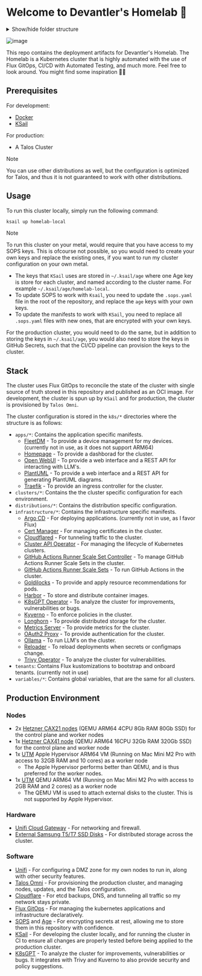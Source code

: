 # Welcome to Devantler's Homelab 🚀

<details>
  <summary>Show/hide folder structure</summary>

<!-- readme-tree start -->
```
.
├── .github
│   └── workflows
├── .vscode
├── k8s
│   ├── apps
│   │   ├── fleetdm
│   │   ├── homepage
│   │   ├── open-webui
│   │   └── plantuml
│   ├── clusters
│   │   ├── homelab-local
│   │   │   ├── flux-system
│   │   │   └── variables
│   │   └── homelab-prod
│   │       ├── flux-system
│   │       ├── infrastructure
│   │       │   ├── cilium
│   │       │   └── gha-runner-scale-sets
│   │       └── variables
│   ├── custom-resources
│   │   ├── middlewares
│   │   │   ├── basic-auth
│   │   │   └── forward-auth
│   │   └── selfsigned-cluster-issuer
│   ├── distributions
│   │   ├── k3s
│   │   │   └── variables
│   │   └── talos
│   │       ├── infrastructure
│   │       │   ├── kubelet-serving-cert-approver
│   │       │   └── longhorn
│   │       └── variables
│   ├── infrastructure
│   │   ├── argo-cd
│   │   ├── capi-operator
│   │   ├── cert-manager
│   │   ├── cloudflared
│   │   ├── gha-runner-scale-set-controller
│   │   ├── goldilocks
│   │   ├── harbor
│   │   ├── helm-charts-oci-proxy
│   │   ├── k8sgpt-operator
│   │   ├── kyverno
│   │   ├── metrics-server
│   │   ├── oauth2-proxy
│   │   ├── ollama
│   │   ├── reloader
│   │   ├── traefik
│   │   └── trivy-operator
│   ├── tenants
│   └── variables
└── talos
    ├── hetzner
    └── patches
        ├── cluster
        └── nodes

56 directories
```
<!-- readme-tree end -->

</details>

![image](https://github.com/user-attachments/assets/cc96e95c-4362-4432-9509-7f52c6c21636)

This repo contains the deployment artifacts for Devantler's Homelab. The Homelab is a Kubernetes cluster that is highly automated with the use of Flux GitOps, CI/CD with Automated Testing, and much more. Feel free to look around. You might find some inspiration 🙌🏻

## Prerequisites

For development:

- [Docker](https://docs.docker.com/get-docker/)
- [KSail](https://github.com/devantler/ksail)

For production:

- A Talos Cluster

> [!NOTE]
> You can use other distributions as well, but the configuration is optimized for Talos, and thus it is not guaranteed to work with other distributions.

## Usage

To run this cluster locally, simply run the following command:

```bash
ksail up homelab-local
```

> [!NOTE]
> To run this cluster on your metal, would require that you have access to my SOPS keys. This is ofcourse not possible, so you would need to create your own keys and replace the existing ones, if you want to run my cluster configuration on your own metal.
>
> - The keys that `KSail` uses are stored in `~/.ksail/age` where one Age key is store for each cluster, and named according to the cluster name. For example `~/.ksail/age/homelab-local`.
> - To update SOPS to work with `Ksail`, you need to update the `.sops.yaml` file in the root of the repository, and replace the `age` keys with your own keys.
> - To update the manifests to work with `KSail`, you need to replace all `.sops.yaml` files with new ones, that are encrypted with your own keys.
>
> For the production cluster, you would need to do the same, but in addition to storing the keys in `~/.ksail/age`, you would also need to store the keys in GitHub Secrets, such that the CI/CD pipeline can provision the keys to the cluster.

## Stack

The cluster uses Flux GitOps to reconcile the state of the cluster with single source of truth stored in this repository and published as an OCI image. For development, the cluster is spun up by `KSail` and for production, the cluster is provisioned by `Talos Omni`.

The cluster configuration is stored in the `k8s/*` directories where the structure is as follows:

- `apps/*`: Contains the application specific manifests.
  - [FleetDM](k8s/apps/fleetdm/README.md) - To provide a device management for my devices. (currently not in use, as it does not support ARM64)
  - [Homepage](k8s/apps/homepage/README.md) - To provide a dashborad for the cluster.
  - [Open WebUI](k8s/apps/open-webui/README.md) - To provide a web interface and a REST API for interacting with LLM's.
  - [PlantUML](k8s/infrastructure/plantuml/README.md) - To provide a web interface and a REST API for generating PlantUML diagrams.
  - [Traefik](k8s/infrastructure/traefik/README.md) - To provide an ingress controller for the cluster.
- `clusters/*`: Contains the the cluster specific configuration for each environment.
- `distributions/*`: Contains the distribution specific configuration.
- `infrastructure/*`: Contains the infrastructure specific manifests.
  - [Argo CD](k8s/infrastructure/argo-cd/README.md) - For deploying applications. (currently not in use, as I favor Flux)
  - [Cert Manager](k8s/infrastructure/cert-manager/README.md) - For managing certificates in the cluster.
  - [Cloudflared](k8s/infrastructure/cloudflared/README.md) - For tunneling traffic to the cluster.
  - [Cluster API Operator](k8s/infrastructure/capi-operator/README.md) - For managing the lifecycle of Kubernetes clusters.
  - [GitHub Actions Runner Scale Set Controller](k8s/infrastructure/gha-runner-scale-set-controller/README.md) - To manage GitHub Actions Runner Scale Sets in the cluster.
  - [GitHub Actions Runner Scale Sets](k8s/clusters/homelab-prod/infrastructure/gha-runner-scale-sets/README.md) - To run GitHub Actions in the cluster.
  - [Goldilocks](k8s/infrastructure/goldilocks/README.md) - To provide and apply resource recommendations for pods.
  - [Harbor](k8s/infrastructure/harbor/README.md) - To store and distribute container images.
  - [K8sGPT Operator](k8s/infrastructure/k8sgpt-operator/README.md) - To analyze the cluster for improvements, vulnerabilities or bugs.
  - [Kyverno](k8s/infrastructure/kyverno/README.md) - To enforce policies in the cluster.
  - [Longhorn](k8s/distributions/talos/infrastructure/longhorn/README.md) - To provide distributed storage for the cluster.
  - [Metrics Server](k8s/infrastructure/metrics-server/README.md) - To provide metrics for the cluster.
  - [OAuth2 Proxy](k8s/infrastructure/oauth2-proxy/README.md) - To provide authentication for the cluster.
  - [Ollama](k8s/infrastructure/ollama/README.md) - To run LLM's on the cluster.
  - [Reloader](k8s/infrastructure/reloader/README.md) - To reload deployments when secrets or configmaps change.
  - [Trivy Operator](k8s/infrastructure/trivy-operator/README.md) - To analyze the cluster for vulnerabilities.
- `tenants`: Contains Flux kustomizations to bootstrap and onboard tenants. (currently not in use)
- `variables/*`: Contains global variables, that are the same for all clusters.

## Production Environment

### Nodes

- 2x [Hetzner CAX21 nodes](https://www.hetzner.com/cloud/) (QEMU ARM64 4CPU 8Gb RAM 80Gb SSD) for the control plane and worker nodes
- 1x [Hetzner CAX41 node](https://www.hetzner.com/cloud/) (QEMU ARM64 16CPU 32Gb RAM 320Gb SSD) for the control plane and worker node
- 1x [UTM](https://mac.getutm.app) Apple Hypervisor ARM64 VM (Running on Mac Mini M2 Pro with access to 32GB RAM and 10 cores) as a worker node
  - The Apple Hypervisor performs better than QEMU, and is thus preferred for the worker nodes.
- 1x [UTM](https://mac.getutm.app) QEMU ARM64 VM (Running on Mac Mini M2 Pro with access to 2GB RAM and 2 cores) as a worker node
  - The QEMU VM is used to attach external disks to the cluster. This is not supported by Apple Hypervisor.

### Hardware

- [Unifi Cloud Gateway](https://eu.store.ui.com/eu/en/pro/products/ucg-ultra) - For networking and firewall.
- [External Samsung T5/T7 SSD Disks](https://www.samsung.com/dk/memory-storage/portable-ssd/portable-ssd-t7-1tb-gray-mu-pc1t0t-ww/) - For distributed storage across the cluster.

### Software

- [Unifi](https://ui.com/) - For configuring a DMZ zone for my own nodes to run in, along with other security features.
- [Talos Omni](https://www.siderolabs.com/platform/saas-for-kubernetes/) - For provisioning the production cluster, and managing nodes, updates, and the Talos configuration.
- [Cloudflare](https://www.cloudflare.com) - For etcd backups, DNS, and tunneling all traffic so my network stays private.
- [Flux GitOps](https://fluxcd.io) - For managing the kubernetes applications and infrastructure declaratively.
- [SOPS](https://getsops.io) and [Age](https://github.com/FiloSottile/age) - For encrypting secrets at rest, allowing me to store them in this repository with confidence.
- [KSail](https://github.com/devantler/ksail) - For developing the cluster locally, and for running the cluster in CI to ensure all changes are properly tested before being applied to the production cluster.
- [K8sGPT](https://k8sgpt.ai) - To analyze the cluster for improvements, vulnerabilities or bugs. It integrates with Trivy and Kuverno to also provide security and policy suggestions.

